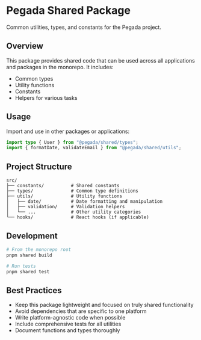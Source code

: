 # Pegada Shared Package

Common utilities, types, and constants for the Pegada project.

## Overview

This package provides shared code that can be used across all applications and packages in the monorepo. It includes:

- Common types
- Utility functions
- Constants
- Helpers for various tasks

## Usage

Import and use in other packages or applications:

```typescript
import type { User } from "@pegada/shared/types";
import { formatDate, validateEmail } from "@pegada/shared/utils";
```

## Project Structure

```
src/
├── constants/          # Shared constants
├── types/              # Common type definitions
├── utils/              # Utility functions
│   ├── date/           # Date formatting and manipulation
│   ├── validation/     # Validation helpers
│   └── ...             # Other utility categories
└── hooks/              # React hooks (if applicable)
```

## Development

```bash
# From the monorepo root
pnpm shared build

# Run tests
pnpm shared test
```

## Best Practices

- Keep this package lightweight and focused on truly shared functionality
- Avoid dependencies that are specific to one platform
- Write platform-agnostic code when possible
- Include comprehensive tests for all utilities
- Document functions and types thoroughly
